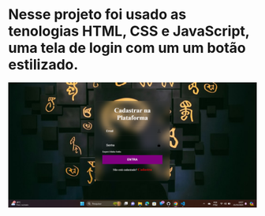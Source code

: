 <h1>Nesse projeto foi usado as tenologias HTML, CSS e JavaScript, uma tela de login com um um botão estilizado.</h1>

<img src="https://github.com/LindolfoGadelha/tela_de_login/blob/main/Captura%20de%20tela%202024-03-21%20195747.png?raw=true">
